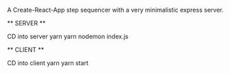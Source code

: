 A Create-React-App step sequencer with a very minimalistic express server.

** SERVER **

CD into server
yarn
yarn nodemon index.js


** CLIENT **

CD into client
yarn
yarn start

